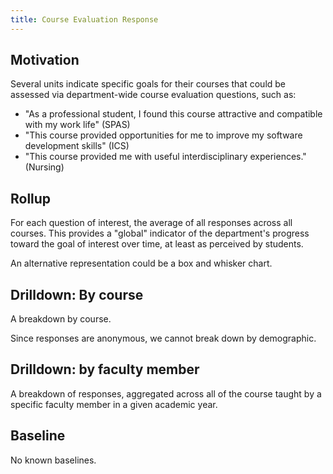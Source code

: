 ```yaml
---
title: Course Evaluation Response
---
```


## Motivation

Several units indicate specific goals for their courses that could be assessed via department-wide course evaluation questions, such as:

  * "As a professional student, I found this course attractive and compatible with my work life" (SPAS)
  * "This course provided opportunities for me to improve my software development skills" (ICS)
  * "This course provided me with useful interdisciplinary experiences." (Nursing)

## Rollup

For each question of interest, the average of all responses across all courses.  This provides a "global" indicator of the department's progress toward the goal of interest over time, at least as perceived by students.

An alternative representation could be a box and whisker chart.

## Drilldown: By course

A breakdown by course.

Since responses are anonymous, we cannot break down by demographic.

## Drilldown: by faculty member

A breakdown of responses, aggregated across all of the course taught by a specific faculty member in a given academic year.

## Baseline

No known baselines.
